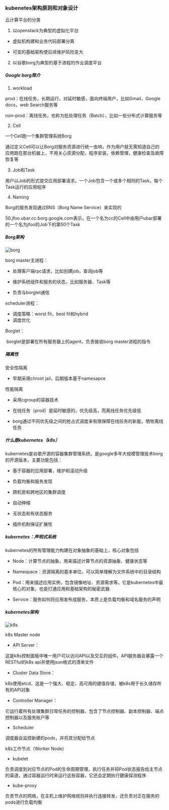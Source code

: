 ### kubenetes架构原则和对象设计

云计算平台的分类

1. 以openstack为典型的虚拟化平台

- 虚拟机构建和业务代码部署分离

- 可变的基础架构使后续维护风险变大

2. 以谷歌borg为典型的基于进程的作业调度平台

##### Google borg简介

1. workload

prod：在线任务，长期运行，对延时敏感，面向终端用户，比如Gmail，Google docs，web Search服务等

non-prod：离线任务，也称为批处理任务（Batch），比如一些分布式计算服务等

2. Cell

一个Cell跑一个集群管理系统Borg

通过定义Cell可以让Borg对服务资源进行统一虫响，作为用户就无需知道自己的应用跑在那台机器上，不用关心资源分配，程序安装，依赖管理，健康检查及故障恢复等

3. Job和Task

用户以Job的形式提交应用部署请求。一个Job包含一个或多个相同的Task，每个Task运行的应用程序

4. Naming

Borg的服务发现通过BNS（Borg Name Service）来实现的

50.jfoo.ubar.cc.borg.google.com表示，在一个名为cc的Cell中由用户ubar部署的一个名为jfoo的Job下的第50个Task

##### Borg架构

![borg](/Users/menglingfeng/Documents/GitHub/k8s.github.io/borg.png)

borg master主进程：

- 处理客户端rpc请求，比如创建job，查询job等

- 维护系统组件和服务的状态，比如服务器、Task等

- 负责与borglet通信

scheduler进程：

- 调度策略：worst fit，best fit和hybrid
- 调度优化

Borglet：

​	borglet是部署在所有服务器上的agent，负责接收borg master进程的指令

##### 隔离性

安全性隔离

- 早期采用chroot jail，后期版本基于namesapce

性能隔离

- 采用cgroup的容器技术

- 在线任务（prod）是延时敏感的，优先级高，而离线任务优先级低

- borg通过不同优先级之间的抢占式调度来有限保障在线任务的新能，牺牲离线任务

##### 什么是kubernetes（k8s）

kubernetes是谷歌开源的容器集群管理系统，是google多年大规模管理技术borg的开源版本，主要功能包括：

- 基于容器的应用部署，维护和滚动升级

- 负载均衡和服务发现

- 跨机房和跨地区的集群调度

- 自动伸缩

- 无状态和有状态服务

- 插件机制保证扩展性

##### kubernetes：声明式系统

kubernetes的所有管理能力构建在对象抽象的基础上，核心对象包括

- Node：计算节点的抽象，用来描述计算节点的资源抽象、健康状态等

- Namespace：资源隔离的基本单位，可以简单理解为文件系统中的目录结构

- Pod：用来描述应用实例，包含镜像地址、资源需求等。它是kubernetes中最核心的对象，也是打通应用和基础架构的秘密武器

- Service：服务如何将应用发布成服务，本质上是负载均衡和域名服务的声明

##### kubernetes架构

![k8s](/Users/menglingfeng/Documents/GitHub/k8s.github.io/k8s.png)

k8s Master node

- API Server：

这是k8s控制面板中唯一用户可以访问API以及交互的组件。API服务器会暴露一个RESTful的k8s api并使用json格式的清单文件

- Cluster Data Store：

k8s使用etcd，这是一个强大、稳定、高可用的键值存储，被k8s用于长久储存所有的API对象

- Controller Manager：

它运行着所有处理集群日常任务的控制器，包含了节点控制器、副本控制器、端点控制器以及服务账户等

- Scheduler

调度器会监控新建的pods，并将其分配给节点

k8s工作节点（Worker Node）

- kubelet

负责调度到对应节点的Pod的生命周期管理，执行任务并将Pod状态报告给主节点的渠道，通过容器运行时来运行这些容器，它还会定期执行健康探测程序

- kube-proxy

负责节点的网络，在主机上维护网络规则并执行连接转发，还负责对正在服务的pods进行负载均衡